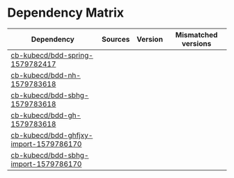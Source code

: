 # Dependency Matrix

Dependency | Sources | Version | Mismatched versions
---------- | ------- | ------- | -------------------
[cb-kubecd/bdd-spring-1579782417](https://github.com/cb-kubecd/bdd-spring-1579782417.git) |  | []() | 
[cb-kubecd/bdd-nh-1579783618](https://github.com/cb-kubecd/bdd-nh-1579783618.git) |  | []() | 
[cb-kubecd/bdd-sbhg-1579783618](https://github.com/cb-kubecd/bdd-sbhg-1579783618.git) |  | []() | 
[cb-kubecd/bdd-gh-1579783618](https://github.com/cb-kubecd/bdd-gh-1579783618.git) |  | []() | 
[cb-kubecd/bdd-ghfjxy-import-1579786170](https://github.com/cb-kubecd/bdd-ghfjxy-import-1579786170.git) |  | []() | 
[cb-kubecd/bdd-sbhg-import-1579786170](https://github.com/cb-kubecd/bdd-sbhg-import-1579786170.git) |  | []() | 
